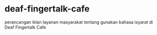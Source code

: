 # deaf-fingertalk-cafe
perancangan iklan layanan masyarakat tentang gunakan bahasa isyarat di Deaf Fingertalk Cafe
